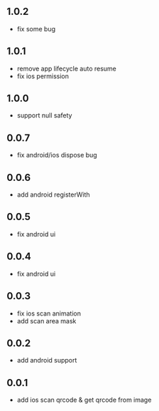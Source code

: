 ## 1.0.2
- fix some bug
## 1.0.1
- remove app lifecycle auto resume
- fix ios permission
## 1.0.0
- support null safety
## 0.0.7
- fix android/ios dispose bug
## 0.0.6
- add android registerWith
## 0.0.5
- fix android ui
## 0.0.4
- fix android ui
## 0.0.3
- fix ios scan animation
- add scan area mask
## 0.0.2

- add android support
## 0.0.1

- add ios scan qrcode & get qrcode from image
